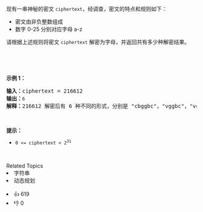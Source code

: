 <p>现有一串神秘的密文 <code>ciphertext</code>，经调查，密文的特点和规则如下：</p>

<ul> 
 <li>密文由非负整数组成</li> 
 <li>数字 0-25 分别对应字母 a-z</li> 
</ul>

<p>请根据上述规则将密文 <code>ciphertext</code> 解密为字母，并返回共有多少种解密结果。</p>

<p>&nbsp;</p>

<p>&nbsp;</p>

<p><strong>示例 1：</strong></p>

<pre>
<strong>输入：</strong>ciphertext = 216612
<strong>输出：</strong><span><code>6
</code></span><strong>解释：</strong>216612 解密后有 6 种不同的形式，分别是 "cbggbc"，"vggbc"，"vggm"，"cbggm"，"cqgbc" 和 "cqgm" </pre>

<p>&nbsp;</p>

<p><strong>提示：</strong></p>

<ul> 
 <li><code>0 &lt;= ciphertext &lt; 2<sup>31</sup></code></li> 
</ul>

<p>&nbsp;</p>

<div><div>Related Topics</div><div><li>字符串</li><li>动态规划</li></div></div><br><div><li>👍 619</li><li>👎 0</li></div>
